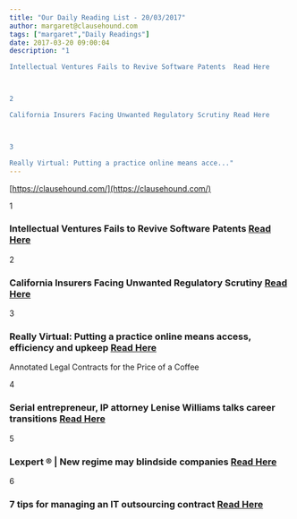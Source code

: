 ```yaml
---
title: "Our Daily Reading List - 20/03/2017"
author: margaret@clausehound.com
tags: ["margaret","Daily Readings"]
date: 2017-03-20 09:00:04
description: "1

Intellectual Ventures Fails to Revive Software Patents  Read Here



2

California Insurers Facing Unwanted Regulatory Scrutiny Read Here



3

Really Virtual: Putting a practice online means acce..."
---
```


[https://clausehound.com/](https://clausehound.com/)

1

### Intellectual Ventures Fails to Revive Software Patents  [Read Here](https://goo.gl/xwvRkC)

2

### California Insurers Facing Unwanted Regulatory Scrutiny [Read Here](https://goo.gl/puARGr)

3

### Really Virtual: Putting a practice online means access, efficiency and upkeep  [Read Here](https://goo.gl/u5b9BV)

Annotated Legal Contracts
for the Price of a Coffee

4

### Serial entrepreneur, IP attorney Lenise Williams talks career transitions  [Read Here](https://goo.gl/emyKRq)

5

### Lexpert ® | New regime may blindside companies  [Read Here](http://www.lexpert.ca/article/new-regime-may-blindside-companies/?p=&amp;sitecode=lex)

6

### 7 tips for managing an IT outsourcing contract  [Read Here](https://www.bloomberg.com/enterprise/blog/7-tips-managing-outsourcing-contract/)